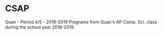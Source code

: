 # CSAP
Quan - Period 4/5 - 2018-2019
Programs from Quan's AP Comp. Sci. class during the school year 2018-2019.
